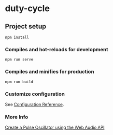# duty-cycle

## Project setup
```
npm install
```

### Compiles and hot-reloads for development
```
npm run serve
```

### Compiles and minifies for production
```
npm run build
```

### Customize configuration
See [Configuration Reference](https://cli.vuejs.org/config/).

### More Info
[Create a Pulse Oscillator using the Web Audio API](https://github.com/pendragon-andyh/WebAudio-PulseOscillator)
